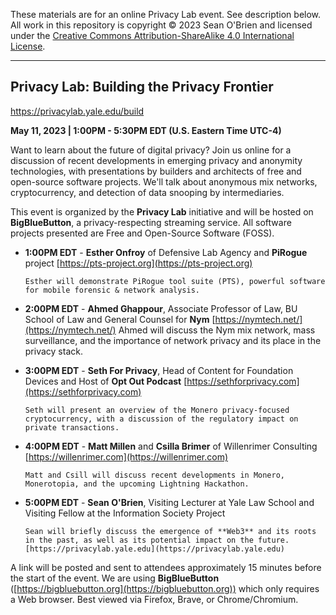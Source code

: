 These materials are for an online Privacy Lab event. See description below. All work in this repository is copyright &copy; 2023 Sean O'Brien and licensed under the [Creative Commons Attribution-ShareAlike 4.0 International License](http://creativecommons.org/licenses/by-sa/4.0/).

----

## Privacy Lab: Building the Privacy Frontier
https://privacylab.yale.edu/build

**May 11, 2023 | 1:00PM - 5:30PM EDT (U.S. Eastern Time UTC-4)**

Want to learn about the future of digital privacy? Join us online for a discussion of recent developments in emerging privacy and anonymity technologies, with presentations by builders and architects of free and open-source software projects. We'll talk about anonymous mix networks, cryptocurrency, and detection of data snooping by intermediaries.

This event is organized by the **Privacy Lab** initiative and will be hosted on **BigBlueButton**, a privacy-respecting streaming service. All software projects presented are Free and Open-Source Software (FOSS).

* **1:00PM EDT** - **Esther Onfroy** of Defensive Lab Agency and **PiRogue** project [https://pts-project.org](https://pts-project.org)

      Esther will demonstrate PiRogue tool suite (PTS), powerful software for mobile forensic & network analysis.

* **2:00PM EDT** - **Ahmed Ghappour**, Associate Professor of Law, BU School of Law and General Counsel for **Nym** [https://nymtech.net/](https://nymtech.net/)
      Ahmed will discuss the Nym mix network, mass surveillance, and the importance of network privacy and its place in the privacy stack.

* **3:00PM EDT** - **Seth For Privacy**, Head of Content for Foundation Devices and Host of **Opt Out Podcast** [https://sethforprivacy.com](https://sethforprivacy.com)

      Seth will present an overview of the Monero privacy-focused cryptocurrency, with a discussion of the regulatory impact on private transactions.

* **4:00PM EDT** - **Matt Millen** and **Csilla Brimer** of Willenrimer Consulting [https://willenrimer.com](https://willenrimer.com)

      Matt and Csill will discuss recent developments in Monero, Monerotopia, and the upcoming Lightning Hackathon.

* **5:00PM EDT** - **Sean O'Brien**, Visiting Lecturer at Yale Law School and Visiting Fellow at the Information Society Project

      Sean will briefly discuss the emergence of **Web3** and its roots in the past, as well as its potential impact on the future. [https://privacylab.yale.edu](https://privacylab.yale.edu)

A link will be posted and sent to attendees approximately 15 minutes before the start of the event. We are using **BigBlueButton** ([https://bigbluebutton.org](https://bigbluebutton.org)) which only requires a Web browser. Best viewed via Firefox, Brave, or Chrome/Chromium.
